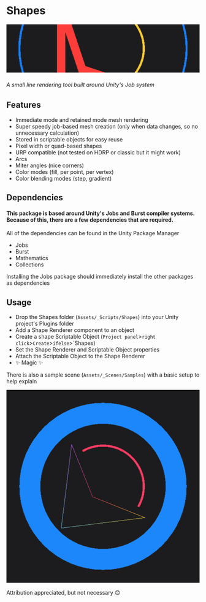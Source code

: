# Shapes
![Shapes banner image](images/ShapesBanner.png) 
###### A small line rendering tool built around Unity's Job system

## Features
- Immediate mode and retained mode mesh rendering
- Super speedy job-based mesh creation (only when data changes, so no unnecessary calculation)
- Stored in scriptable objects for easy reuse
- Pixel width or quad-based shapes
- URP compatible (not tested on HDRP or classic but it might work)
- Arcs
- Miter angles (nice corners)
- Color modes (fill, per point, per vertex)
- Color blending modes (step, gradient)

## Dependencies
#### This package is based around Unity's Jobs and Burst compiler systems.  Because of this, there are a few dependencies that are required.
All of the dependencies can be found in the Unity Package Manager
- Jobs
- Burst
- Mathematics
- Collections

Installing the Jobs package should immediately install the other packages as dependencies

## Usage
- Drop the Shapes folder (`Assets/_Scripts/Shapes`) into your Unity project's Plugins folder
- Add a Shape Renderer component to an object
- Create a shape Scriptable Object (`Project panel`>`right click`>`Create`>`ifelse`>`Shapes)
- Set the Shape Renderer and Scriptable Object properties
- Attach the Scriptable Object to the Shape Renderer
- :sparkles: Magic :sparkles:

There is also a sample scene (`Assets/_Scenes/Samples`) with a basic setup to help explain

![Shapes sample image](images/ShapesSample.png) 

Attribution appreciated, but not necessary :blush:

